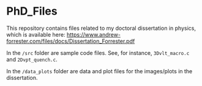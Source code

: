 # PhD_Files

This repository contains files related to my doctoral dissertation in physics, which is available here:
https://www.andrew-forrester.com/files/docs/Dissertation_Forrester.pdf

In the `/src` folder are sample code files.  See, for instance, `3Dvlt_macro.c` and `2Dvpt_quench.c`.

In the `/data_plots` folder are data and plot files for the images/plots in the dissertation.
